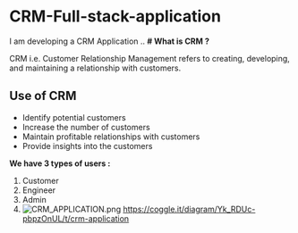 # CRM-Full-stack-application

I am developing a CRM Application ..
**# What is CRM ?**

CRM i.e. Customer Relationship Management refers to creating, developing, and maintaining a relationship with
customers.

## **Use of CRM**
- Identify potential customers
- Increase the number of customers
- Maintain profitable relationships with customers
- Provide insights into the customers

**We have 3 types of users :**
1.  Customer
2. Engineer
3. Admin
4. ![CRM_APPLICATION.png](https://cdn.hashnode.com/res/hashnode/image/upload/v1649406186823/fOqnfc-67.png)
https://coggle.it/diagram/Yk_RDUc-pbpzOnUL/t/crm-application
